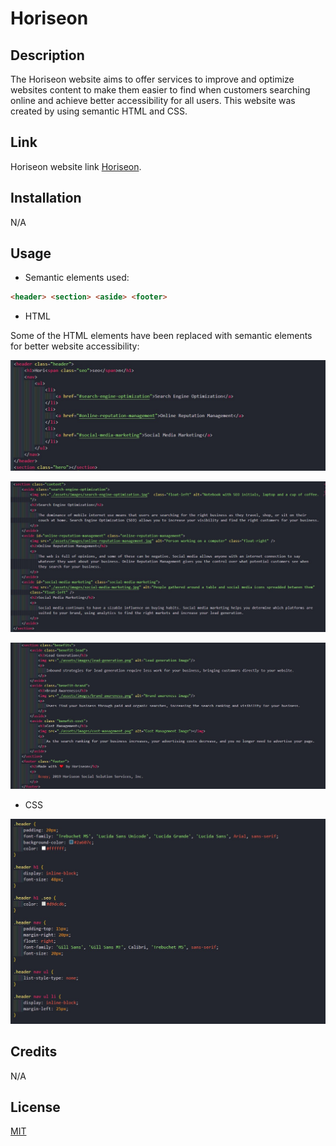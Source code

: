 # Horiseon

## Description
The Horiseon website aims to offer services to improve and optimize websites content to make them easier to find when customers searching online and achieve better accessibility for all users. This website was created by using semantic HTML and CSS.  


## Link

Horiseon website link [Horiseon](https://kodeiva.github.io/Horiseon/).

## Installation

N/A

## Usage

* Semantic elements used:

```html
<header> <section> <aside> <footer>
 ```

* HTML

Some of the HTML elements have been replaced with semantic elements for better website accessibility:

![HTML code](./assets/screenshots/screenshot-1.jpg)

![HTML code](./assets/screenshots/screenshot-2.jpg)

![HTML code](./assets/screenshots/screenshot-3.jpg)


* CSS 

![CSS code](./assets/screenshots/screenshot-4.jpg)

## Credits

N/A


## License
[MIT](https://choosealicense.com/licenses/mit/)


